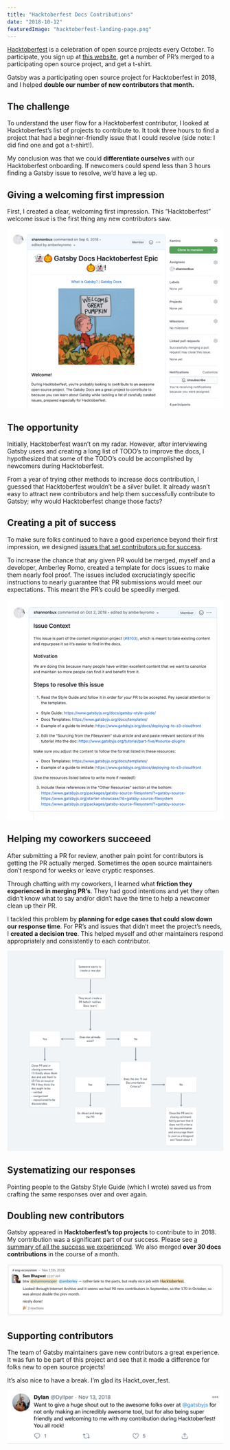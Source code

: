 ```yaml
---
title: "Hacktoberfest Docs Contributions"
date: "2018-10-12"
featuredImage: "hacktoberfest-landing-page.png"
---
```


[Hacktoberfest](https://hacktoberfest.digitalocean.com/) is a celebration of open source projects every October. To participate, you sign up at [this website](https://hacktoberfest.digitalocean.com/), get a number of PR’s merged to a participating open source project, and get a t-shirt.

Gatsby was a participating open source project for Hacktoberfest in 2018, and I helped **double our number of new contributors that month.**

## The challenge

To understand the user flow for a Hacktoberfest contributor, I looked at Hacktoberfest’s list of projects to contribute to. It took three hours to find a project that had a beginner-friendly issue that I could resolve (side note: I did find one and got a t-shirt!).

My conclusion was that we could **differentiate ourselves** with our Hacktoberfest onboarding. If newcomers could spend less than 3 hours finding a Gatsby issue to resolve, we’d have a leg up.

## Giving a welcoming first impression

First, I created a clear, welcoming first impression. This “Hacktoberfest” welcome issue is the first thing any new contributors saw.

![Hacktoberfest landing page](hacktoberfest-landing-page.png)

## The opportunity

Initially, Hacktoberfest wasn’t on my radar. However, after interviewing Gatsby users and creating a long list of TODO’s to improve the docs, I hypothesized that some of the TODO’s could be accomplished by newcomers during Hacktoberfest.

From a year of trying other methods to increase docs contribution, I guessed that Hacktoberfest wouldn’t be a silver bullet. It already wasn’t easy to attract new contributors and help them successfully contribute to Gatsby; why would Hacktoberfest change those facts?

## Creating a pit of success

To make sure folks continued to have a good experience beyond their first impression, we designed [issues that set contributors up for success](https://github.com/gatsbyjs/gatsby/issues/8730).

To increase the chance that any given PR would be merged, myself and a developer, Amberley Romo, created a template for docs issues to make them nearly fool proof. The issues included excruciatingly specific instructions to nearly guarantee that PR submissions would meet our expectations. This meant the PR’s could be speedily merged.

![Hacktoberfest issue](hacktoberfest-issue.png)

## Helping my coworkers succeeed

After submitting a PR for review, another pain point for contributors is getting the PR actually merged. Sometimes the open source maintainers don’t respond for weeks or leave cryptic responses.

Through chatting with my coworkers, I learned what **friction they experienced in merging PR’s**. They had good intentions and yet they often didn’t know what to say and/or didn’t have the time to help a newcomer clean up their PR.

I tackled this problem by **planning for edge cases that could slow down our response time**. For PR’s and issues that didn’t meet the project’s needs, I **created a decision tree**. This helped myself and other maintainers respond appropriately and consistently to each contributor.

![Docs Decision Tree](docs-decision-tree.png)

## Systematizing our responses

Pointing people to the Gatsby Style Guide (which I wrote) saved us from crafting the same responses over and over again.

## Doubling new contributors

Gatsby appeared in **Hacktoberfest’s top projects** to contribute to in 2018. My contribution was a significant part of our success. Please see [a summary of all the success we experienced](https://www.gatsbyjs.com/blog/2018-11-01-hacktoberfest-wrapup/). We also merged **over 30 docs contributions** in the course of a month.

![Doubled new contributors](doubled-contributors.png)

## Supporting contributors

The team of Gatsby maintainers gave new contributors a great experience. It was fun to be part of this project and see that it made a difference for folks new to open source projects!

It’s also nice to have a break. I’m glad its Hackt_over_fest.

![Happy contributors](happy-contributors.png)
